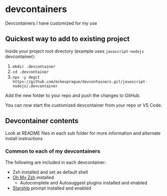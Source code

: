 # devcontainers

Devcontainers I have customized for my use

## Quickest way to add to existing project

Inside your project root directory (example uses `javascript-nodejs` devcontainer):

1. `mkdir .devcontainer`
2. `cd .devcontainer`
3. `npx -y degit https://github.com/mikesprague/devcontainers.git/javascript-nodejs/.devcontainer`

Add the new folder to your repo and push the changes to GitHub. 

You can now start the customized devcontainer from your repo or VS Code.

## Devcontainer contents

Look at README files in each sub folder for more information and alternate install instructions

### Common to each of my devcontainers

The following are included in each devcontainer:

- Zsh installed and set as default shell
- [Oh My Zsh](https://ohmyz.sh/) installed
  - Autocomplete and Autosuggest plugins installed and enabled
- [Starship](https://starship.rs/) prompt installed and enabled
